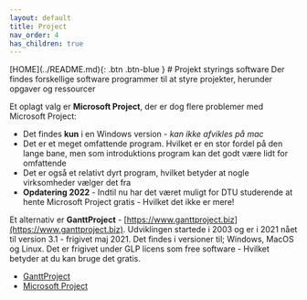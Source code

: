 ```yaml
---
layout: default
title: Project
nav_order: 4
has_children: true
---
```

<span class="fs-1">
[HOME](../README.md){: .btn .btn-blue }
</span>
# Projekt styrings software
Der findes forskellige software programmer til at styre projekter, herunder opgaver og ressourcer

Et oplagt valg er **Microsoft Project**, der er dog flere problemer med Microsoft Project:

- Det findes **kun** i en Windows version - *kan ikke afvikles på mac*
- Det er et meget omfattende program. Hvilket er en stor fordel på den lange bane, men som introduktions program kan det godt være lidt for omfattende
- Det er også et relativt dyrt program, hvilket betyder at nogle virksomheder vælger det fra
- **Opdatering 2022** - Indtil nu har det været muligt for DTU studerende at hente Microsoft Project gratis - Hvilket det ikke er mere!

Et alternativ er **GanttProject** - [https://www.ganttproject.biz](https://www.ganttproject.biz). Udviklingen startede i 2003 og er i 2021 nået til version 3.1 - frigivet maj 2021.
Det findes i versioner til; Windows, MacOS og Linux. Det er frigivet under GLP licens som free software - Hvilket betyder at du kan bruge det gratis.

- [GanttProject](./ganttproject.md)
- [Microsoft Project](./microsoftproject.md)
